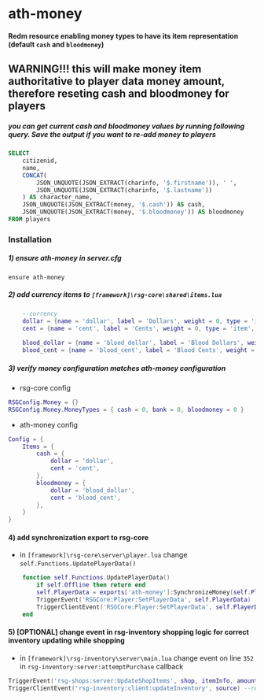 # ath-money

#### Redm resource enabling money types to have its item representation (default `cash` and `bloodmoney`)

## WARNING!!! this will make money item authoritative to player data money amount, therefore reseting cash and bloodmoney for players
##### you can get current cash and bloodmoney values by running following query. Save the output if you want to re-add money to players

```sql
SELECT 
    citizenid,
    name,
    CONCAT(
        JSON_UNQUOTE(JSON_EXTRACT(charinfo, '$.firstname')), ' ',
        JSON_UNQUOTE(JSON_EXTRACT(charinfo, '$.lastname'))
    ) AS character_name,
    JSON_UNQUOTE(JSON_EXTRACT(money, '$.cash')) AS cash,
    JSON_UNQUOTE(JSON_EXTRACT(money, '$.bloodmoney')) AS bloodmoney 
FROM players
```

### Installation

##### 1) ensure ath-money in server.cfg

```
ensure ath-money
```

##### 2) add currency items to `[framework]\rsg-core\shared\items.lua`

```lua
    --currency
    dollar = {name = 'dollar', label = 'Dollars', weight = 0, type = 'item', image = 'dollar.png', unique = false, useable = false, description = 'Money'},
    cent = {name = 'cent', label = 'Cents', weight = 0, type = 'item', image = 'cent.png', unique = false, useable = false, description = 'Money'},
  
    blood_dollar = {name = 'blood_dollar', label = 'Blood Dollars', weight = 0, type = 'item', image = 'blood_dollar.png', unique = false, useable = false, description = 'Blood money'},
    blood_cent = {name = 'blood_cent', label = 'Blood Cents', weight = 0, type = 'item', image = 'blood_cent.png', unique = false, useable = false, description = 'Blood money'},
```

##### 3) verify money configuration matches ath-money configuration
- rsg-core config

```lua
RSGConfig.Money = {}
RSGConfig.Money.MoneyTypes = { cash = 0, bank = 0, bloodmoney = 0 }
```
- ath-money config

```lua
Config = {
    Items = {
        cash = {
            dollar = 'dollar',
            cent = 'cent',
        },
        bloodmoney = {
            dollar = 'blood_dollar',
            cent = 'blood_cent',
        },
    }
}
```

#### 4) add synchronization export to rsg-core
- in `[framework]\rsg-core\server\player.lua` change `self.Functions.UpdatePlayerData()`

```lua
    function self.Functions.UpdatePlayerData()
        if self.Offline then return end
        self.PlayerData = exports['ath-money']:SynchronizeMoney(self.PlayerData) --add this line
        TriggerEvent('RSGCore:Player:SetPlayerData', self.PlayerData)
        TriggerClientEvent('RSGCore:Player:SetPlayerData', self.PlayerData.source, self.PlayerData)
    end
```

#### 5) [OPTIONAL] change event in rsg-inventory shopping logic for correct inventory updating while shopping
- in `[framework]\rsg-inventory\server\main.lua` change event on line `352` in `rsg-inventory:server:attemptPurchase` callback

```lua
TriggerEvent('rsg-shops:server:UpdateShopItems', shop, itemInfo, amount) --remove this line
TriggerClientEvent('rsg-inventory:client:updateInventory', source) --replace with this line
```






